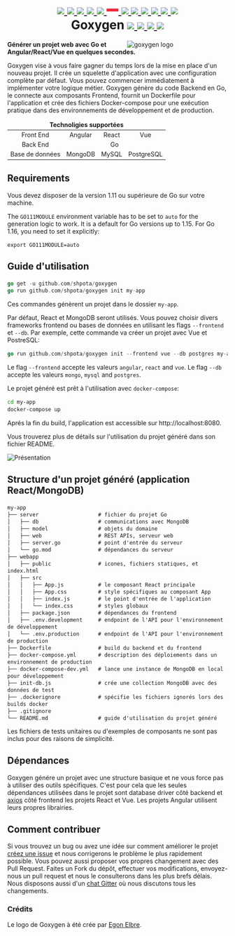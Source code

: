 <h1 align="center">
    <a href="https://github.com/Shpota/goxygen/tree/main/.github/README.md">
        <img height="20px" src="https://cdnjs.cloudflare.com/ajax/libs/flag-icon-css/3.4.6/flags/4x3/gb.svg">
    </a>
    <a href="https://github.com/Shpota/goxygen/tree/main/.github/README_zh.md">
        <img height="20px" src="https://cdnjs.cloudflare.com/ajax/libs/flag-icon-css/3.4.6/flags/4x3/cn.svg">
    </a>
    <a href="https://github.com/Shpota/goxygen/tree/main/.github/README_ua.md">
        <img height="20px" src="https://cdnjs.cloudflare.com/ajax/libs/flag-icon-css/3.4.6/flags/4x3/ua.svg">
    </a>
    <a href="https://github.com/Shpota/goxygen/tree/main/.github/README_ko.md">
        <img height="20px" src="https://cdnjs.cloudflare.com/ajax/libs/flag-icon-css/3.4.6/flags/4x3/kr.svg">
    </a>
    <a href="https://github.com/Shpota/goxygen/tree/main/.github/README_pt-br.md">
        <img height="20px" src="https://cdnjs.cloudflare.com/ajax/libs/flag-icon-css/3.4.6/flags/4x3/br.svg">
    </a>
    <a href="https://github.com/Shpota/goxygen/tree/main/.github/README_by.md">
        <img height="20px" src="https://raw.githubusercontent.com/Shpota/goxygen/main/.github/flag-by.svg">
    </a>
    <a href="https://github.com/Shpota/goxygen/tree/main/.github/README_fr.md">
        <img height="25px" src="https://cdnjs.cloudflare.com/ajax/libs/flag-icon-css/3.4.6/flags/4x3/fr.svg">
    </a>
    <a href="https://github.com/Shpota/goxygen/tree/main/.github/README_es.md">
        <img height="20px" src="https://cdnjs.cloudflare.com/ajax/libs/flag-icon-css/3.4.6/flags/4x3/es.svg">
    </a>
    <a href="https://github.com/Shpota/goxygen/tree/main/.github/README_jp.md">
        <img height="20px" src="https://cdnjs.cloudflare.com/ajax/libs/flag-icon-css/3.4.6/flags/4x3/jp.svg">
    </a>
    <a href="https://github.com/Shpota/goxygen/tree/main/.github/README_id.md">
        <img height="20px" src="https://cdnjs.cloudflare.com/ajax/libs/flag-icon-css/3.4.6/flags/4x3/id.svg">
    </a>
    <a href="https://github.com/Shpota/goxygen/tree/main/.github/README_he.md">
        <img height="20px" src="https://cdnjs.cloudflare.com/ajax/libs/flag-icon-css/3.4.6/flags/4x3/il.svg">
    </a>
    <a href="https://github.com/Shpota/goxygen/tree/main/.github/README_tr.md">
        <img height="20px" src="https://cdnjs.cloudflare.com/ajax/libs/flag-icon-css/3.4.6/flags/4x3/tr.svg">
    </a>
    <br>
    Goxygen
    <a href="https://github.com/Shpota/goxygen/actions?query=workflow%3Abuild">
        <img src="https://github.com/Shpota/goxygen/workflows/build/badge.svg">
    </a>
    <a href="https://github.com/Shpota/goxygen/releases">
        <img src="https://img.shields.io/github/v/tag/shpota/goxygen?color=green&label=version">
    </a>
    <a href="https://gitter.im/goxygen/community">
        <img src="https://badges.gitter.im/goxygen/community.svg">
    </a>
    <a href="https://github.com/Shpota/goxygen/pulls">
        <img src="https://img.shields.io/badge/PRs-welcome-brightgreen.svg">
    </a>
</h1>

<img src="../templates/vue.webapp/src/assets/logo.svg" align="right" width="230px" alt="goxygen logo">

**Générer un projet web avec Go et Angular/React/Vue en quelques secondes.**

Goxygen vise à vous faire gagner du temps lors de la mise en place d'un nouveau projet. Il
crée un squelette d'application avec une configuration complète par défaut.
Vous pouvez commencer immédiatement à implémenter votre logique métier.
Goxygen génère du code Backend en Go, le connecte aux composants Frontend, fournit un
Dockerfile pour l'application et crée des fichiers Docker-compose pour une exécution pratique
dans des environnements de développement et de production.

<table>
    <thead>
    <tr align="center">
        <td colspan=4><b>Technoligies supportées</b></td>
    </tr>
    </thead>
    <tbody>
    <tr align="center">
        <td align="center">Front End</td>
        <td>Angular</td>
        <td>React</td>
        <td>Vue</td>
    </tr>
    <tr align="center">
        <td>Back End</td>
        <td colspan=3>Go</td>
    </tr>
    <tr align="center">
        <td>Base de données</td>
        <td>MongoDB</td>
        <td>MySQL</td>
        <td>PostgreSQL</td>
    </tr>
    </tbody>
</table>

## Requirements
Vous devez disposer de la version 1.11 ou supérieure de Go sur votre machine.

The `GO111MODULE` environment variable has to be set to `auto`
for the generation logic to work. It is a default for Go
versions up to 1.15. For Go 1.16, you need to set it explicitly:
```
export GO111MODULE=auto
```

## Guide d'utilisation

```go
go get -u github.com/shpota/goxygen
go run github.com/shpota/goxygen init my-app
```

Ces commandes génèrent un projet dans le dossier `my-app`.

Par défaut, React et MongoDB seront utilisés. Vous pouvez
choisir divers frameworks frontend ou bases de données en
utilisant les flags `--frontend` et `--db`. Par exemple, cette
commande va créer un projet avec Vue et PostreSQL:

```go
go run github.com/shpota/goxygen init --frontend vue --db postgres my-app
```

Le flag `--frontend` accepte les valeurs `angular`, `react` and `vue`.
Le flag `--db` accepte les valeurs `mongo`, `mysql` and `postgres`.

Le projet généré est prêt à l'utilisation avec `docker-compose`:

```sh
cd my-app
docker-compose up
```

Aprés la fin du build, l'application est
accessible sur http://localhost:8080.

Vous trouverez plus de détails sur l'utilisation
du projet généré dans son fichier README.

![Présentation](showcase.gif)

## Structure d'un projet généré (application React/MongoDB)

    my-app
    ├── server                   # fichier du projet Go
    │   ├── db                   # communications avec MongoDB
    │   ├── model                # objets du domaine
    │   ├── web                  # REST APIs, serveur web
    │   ├── server.go            # point d'entrée du serveur
    │   └── go.mod               # dépendances du serveur
    ├── webapp
    │   ├── public               # icones, fichiers statiques, et index.html
    │   ├── src
    │   │   ├── App.js           # le composant React principale
    │   │   ├── App.css          # style spécifiques au composant App
    │   │   ├── index.js         # le point d'entrée de l'application
    │   │   └── index.css        # styles globaux
    │   ├── package.json         # dépendances du frontend
    │   ├── .env.development     # endpoint de l'API pour l'environnement de développement
    │   └── .env.production      # endpoint de l'API pour l'environnement de production
    ├── Dockerfile               # build du backend et du frontend
    ├── docker-compose.yml       # description des déploiements dans un environnement de production
    ├── docker-compose-dev.yml   # lance une instance de MongoDB en local pour développement
    ├── init-db.js               # crée une collection MongoDB avec des données de test
    ├── .dockerignore            # spécifie les fichiers ignorés lors des builds docker
    ├── .gitignore
    └── README.md                # guide d'utilisation du projet généré

Les fichiers de tests unitaires ou d'exemples de composants ne sont pas inclus
pour des raisons de simplicité.

## Dépendances

Goxygen génére un projet avec une structure basique et ne vous force pas à utiliser des
outils spécifiques. C'est pour cela que les seules dépendances utilisées dans le projet
sont database driver côté backend et [axios](https://github.com/axios/axios) côté
frontend les projets React et Vue. Les projets Angular utilisent leurs propres librairies.

## Comment contribuer

Si vous trouvez un bug ou avez une idée sur comment améliorer le projet
[créez une issue](https://github.com/Shpota/goxygen/issues)
et nous corrigerons le problème le plus rapidement possible. Vous pouvez aussi
proposer vos propres changement avec des Pull Request. Faites un Fork du dépôt,
effectuer vos modifications, envoyez-nous un pull request et nous le consulterons dans
les plus brefs délais. Nous disposons aussi d'un [chat Gitter](https://gitter.im/goxygen/community)
où nous discutons tous les changements.

### Crédits

Le logo de Goxygen à été crée par [Egon Elbre](https://twitter.com/egonelbre).
